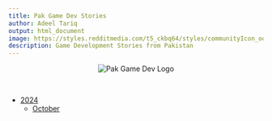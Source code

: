 ```yaml
---
title: Pak Game Dev Stories
author: Adeel Tariq
output: html_document
image: https://styles.redditmedia.com/t5_ckbq64/styles/communityIcon_ooei9a15xprd1.png
description: Game Development Stories from Pakistan
---
```


<p align="center">
  <img src="https://styles.redditmedia.com/t5_ckbq64/styles/communityIcon_ooei9a15xprd1.png" alt="Pak Game Dev Logo" />
</p>

<br>

- [2024](2024)
  - [October](2024/october)
